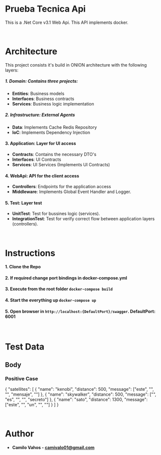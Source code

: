 # Prueba Tecnica Api

This is a .Net Core v3.1 Web Api. This API implements docker.

<br>

# Architecture

This project consists it's build in ONION architecture with the following layers:

##### **1. Domain**: Contains three projects:

- **Entities**: Business models
- **Interfaces**: Business contracts
- **Services**: Business logic implementation

##### **2. Infrastructure**: External Agents

- **Data**: Implements Cache Redis Repository
- **IoC**: Implements Dependency Injection

#### **3. Application**: Layer for UI access

- **Contracts**: Contains the necessary DTO's
- **Interfaces**: UI Contracts
- **Services**: UI Services (Implements UI Contracts)

#### **4. WebApi**: API for the client access

- **Controllers**: Endpoints for the application access
- **Middleware**: Implements Global Event Handler and Logger.

#### **5. Test**: Layer test

- **UnitTest**: Test for bussines logic (services).
- **IntegrationTest**: Test for verify correct flow between application layers (controllers).

<br>

# Instructions

#### **1.** Clone the Repo

#### **2.** If required change port bindings in docker-compose.yml

#### **3.** Execute from the root folder `docker-compose build`

#### **4.** Start the everything up `docker-compose up`

#### **5.** Open browser in `http://localhost:{DefaultPort}/swagger`. **DefaultPort: 6001**

<br>

# Test Data
## Body
### Positive Case
{
    "satellites": [
        {
        "name": "kenobi",
        "distance": 500,
        "message": ["este", "", "", "mensaje", ""]
        },
        {
        "name": "skywalker",
        "distance": 500,
        "message": ["", "es", "", "", "secreto"]
        },
        {
        "name": "sato",
        "distance": 1300,
        "message": ["este", "", "un", "", ""]
        }
    ]
}

<br>

# Author

- #### **Camilo Vahos** - camivalo01@gmail.com
